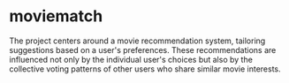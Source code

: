 # moviematch
The project centers around a movie recommendation system, tailoring suggestions based on a user's preferences. These recommendations are influenced not only by the individual user's choices but also by the collective voting patterns of other users who share similar movie interests.
